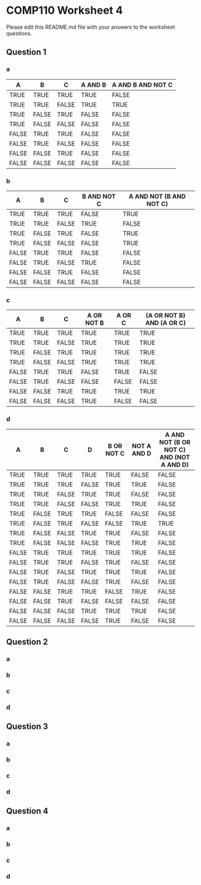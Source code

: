 # COMP110 Worksheet 4

Please edit this README.md file with your answers to the worksheet questions.

## Question 1

### a

| A | B	| C	| A AND B	|	A AND B AND NOT C |
|---|---|---|---|---|
| TRUE	| TRUE | TRUE	| TRUE	| FALSE |
| TRUE	| TRUE | FALSE | TRUE	| TRUE |
| TRUE	| FALSE	| TRUE	| FALSE	| FALSE |
| TRUE	| FALSE	| FALSE	| FALSE	| FALSE |
| FALSE	| TRUE	| TRUE	| FALSE	| FALSE |
| FALSE	| TRUE	| FALSE	| FALSE	| FALSE |
| FALSE	| FALSE	| TRUE	| FALSE	| FALSE |
| FALSE	| FALSE	| FALSE	| FALSE	| FALSE |

### b

| A	| B	| C	| B AND NOT C	| A AND NOT (B AND NOT C) |
|---|---|---|---|---|
| TRUE	| TRUE	| TRUE	| FALSE		| TRUE |
| TRUE	| TRUE	| FALSE	| TRUE		| FALSE |
| TRUE	| FALSE	| TRUE	| FALSE		| TRUE |
| TRUE	| FALSE	| FALSE	| FALSE		| TRUE |
| FALSE	| TRUE	| TRUE	| FALSE		| FALSE |
| FALSE	| TRUE	| FALSE	| TRUE		| FALSE |
| FALSE	| FALSE	| TRUE	| FALSE		| FALSE |
| FALSE	| FALSE	| FALSE	| FALSE		| FALSE |

### c

| A	| B	| C	| A OR NOT B	| A OR C		| (A OR NOT B) AND (A OR C) |
|---|---|---|---|---|---|
| TRUE	| TRUE	| TRUE	| TRUE		| TRUE		| TRUE |
| TRUE	| TRUE	| FALSE	| TRUE		| TRUE		| TRUE |
| TRUE	| FALSE	| TRUE	| TRUE		| TRUE		| TRUE |
| TRUE	| FALSE	| FALSE	| TRUE		| TRUE		| TRUE |
| FALSE	| TRUE	| TRUE	| FALSE		| TRUE		| FALSE |
| FALSE	| TRUE	| FALSE	| FALSE		| FALSE		| FALSE |
| FALSE	| FALSE	| TRUE	| TRUE		| TRUE		| TRUE |
| FALSE	| FALSE	| FALSE	| TRUE		| FALSE		| FALSE |


### d

| A	| B	| C	| D	| B OR NOT C	| NOT A AND D	| A AND NOT (B OR NOT C) AND (NOT A AND D)| 
|---|---|---|---|---|---|---|
| TRUE	| TRUE	| TRUE	| TRUE	| TRUE		| FALSE		| FALSE| 
| TRUE	| TRUE	| TRUE	| FALSE	| TRUE		| TRUE		| FALSE| 
| TRUE	| TRUE	| FALSE	| TRUE	| TRUE		| FALSE		| FALSE| 
| TRUE	| TRUE	| FALSE	| FALSE	| TRUE		| TRUE		| FALSE| 
| TRUE	| FALSE	| TRUE	| TRUE	| FALSE		| FALSE		| FALSE| 
| TRUE	| FALSE	| TRUE	| FALSE	| FALSE		| TRUE		| TRUE| 
| TRUE	| FALSE	| FALSE	| TRUE	| TRUE		| FALSE		| FALSE| 
| TRUE	| FALSE	| FALSE	| FALSE	| TRUE		| TRUE		| FALSE| 
| FALSE	| TRUE	| TRUE	| TRUE	| TRUE		| TRUE		| FALSE| 
| FALSE	| TRUE	| TRUE	| FALSE	| TRUE		| FALSE		| FALSE| 
| FALSE	| TRUE	| FALSE	| TRUE	| TRUE		| TRUE		| FALSE| 
| FALSE	| TRUE	| FALSE	| FALSE	| TRUE		| FALSE		| FALSE| 
| FALSE	| FALSE	| TRUE	| TRUE	| FALSE		| TRUE		| FALSE| 
| FALSE	| FALSE	| TRUE	| FALSE	| FALSE		| FALSE		| FALSE| 
| FALSE	| FALSE	| FALSE	| TRUE	| TRUE		| TRUE		| FALSE| 
| FALSE	| FALSE	| FALSE	| FALSE	| TRUE		| FALSE		| FALSE| 

## Question 2

### a

### b

### c

### d

## Question 3

### a

### b

### c

### d

## Question 4

### a

### b

### c

### d

